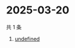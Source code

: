 # 2025-03-20

共 1 条

<!-- BEGIN -->
<!-- 最后更新时间 Thu Mar 20 2025 13:34:08 GMT+0800 (China Standard Time) -->

1. [undefined](https://www.zhihu.com/search?q=undefined)

<!-- END -->
